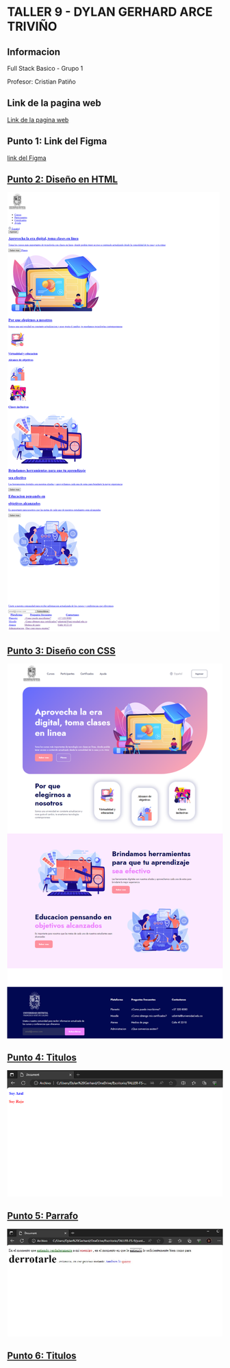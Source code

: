 <h1>TALLER 9 - DYLAN GERHARD ARCE TRIVIÑO</h1>
    <h2>Informacion</h2>
        <p>Full Stack Basico - Grupo 1</p>
        <p>Profesor: Cristian Patiño</p>

<h2>Link de la pagina web</h2>
    <a href="https://gerhardarce.github.io/taller-9-full-stack/">Link de la pagina web</a>

<h2>Punto 1: Link del Figma</h2>
    <a href="https://www.figma.com/file/5UI6LHHb8z7FHZAh4jy8jh/DYLAN-GERHARD-ARCE-TRIVI%C3%91O?type=design&node-id=0%3A1&mode=design&t=2oAxdRiMVJYUm3ID-1">link del Figma</h2>

<h2>Punto 2: Diseño en HTML</h2>
    <img src="./public/images/punto-2.png" alt="Punto-2"> 

<h2>Punto 3: Diseño con CSS</h2>
    <img src="./public/images/punto-3.png" alt="Punto-3">

<h2>Punto 4: Titulos</h2>
    <img src="./public/images/punto-4.png" alt="Punto-4">

<h2>Punto 5: Parrafo</h2>
    <img src="./public/images/punto-5.jpg" alt="Punto-5">

<h2>Punto 6: Titulos</h2>
    <img src="./public/images/punto-6.png" alt="Punto-6>

<h2>Punto 7 y 8: Navegacion</h2>
    <img src="./public/images/punto-7-8.png" alt="Punto-7-8>

<h2>Punto 9: Tabla</h2>
    <img src="./public/images/punto-9.png" alt="Punto-7-8>

